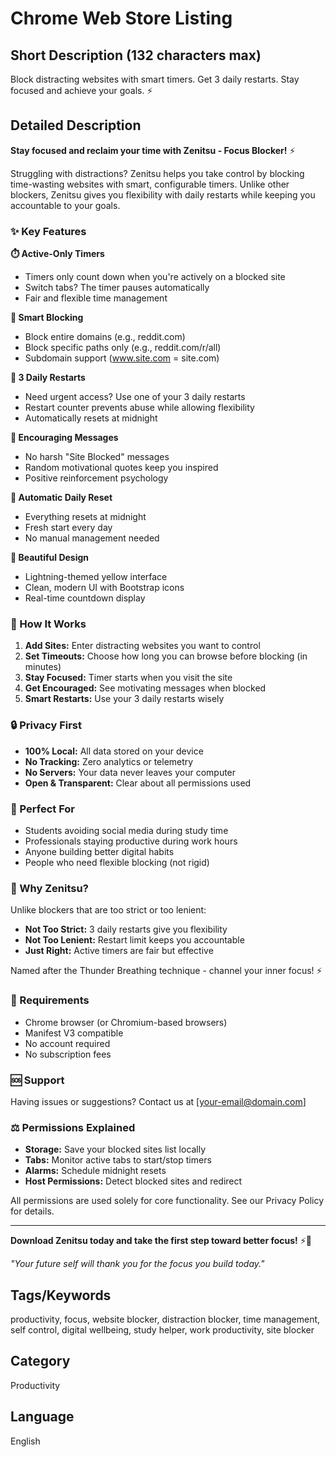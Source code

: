 # Chrome Web Store Listing

## Short Description (132 characters max)
Block distracting websites with smart timers. Get 3 daily restarts. Stay focused and achieve your goals. ⚡

## Detailed Description

**Stay focused and reclaim your time with Zenitsu - Focus Blocker!** ⚡

Struggling with distractions? Zenitsu helps you take control by blocking time-wasting websites with smart, configurable timers. Unlike other blockers, Zenitsu gives you flexibility with daily restarts while keeping you accountable to your goals.

### ✨ Key Features

**⏱️ Active-Only Timers**
- Timers only count down when you're actively on a blocked site
- Switch tabs? The timer pauses automatically
- Fair and flexible time management

**🎯 Smart Blocking**
- Block entire domains (e.g., reddit.com)
- Block specific paths only (e.g., reddit.com/r/all)
- Subdomain support (www.site.com = site.com)

**🔄 3 Daily Restarts**
- Need urgent access? Use one of your 3 daily restarts
- Restart counter prevents abuse while allowing flexibility
- Automatically resets at midnight

**💪 Encouraging Messages**
- No harsh "Site Blocked" messages
- Random motivational quotes keep you inspired
- Positive reinforcement psychology

**🌙 Automatic Daily Reset**
- Everything resets at midnight
- Fresh start every day
- No manual management needed

**🎨 Beautiful Design**
- Lightning-themed yellow interface
- Clean, modern UI with Bootstrap icons
- Real-time countdown display

### 🚀 How It Works

1. **Add Sites:** Enter distracting websites you want to control
2. **Set Timeouts:** Choose how long you can browse before blocking (in minutes)
3. **Stay Focused:** Timer starts when you visit the site
4. **Get Encouraged:** See motivating messages when blocked
5. **Smart Restarts:** Use your 3 daily restarts wisely

### 🔒 Privacy First

- **100% Local:** All data stored on your device
- **No Tracking:** Zero analytics or telemetry
- **No Servers:** Your data never leaves your computer
- **Open & Transparent:** Clear about all permissions used

### 💎 Perfect For

- Students avoiding social media during study time
- Professionals staying productive during work hours
- Anyone building better digital habits
- People who need flexible blocking (not rigid)

### 🎯 Why Zenitsu?

Unlike blockers that are too strict or too lenient:
- **Not Too Strict:** 3 daily restarts give you flexibility
- **Not Too Lenient:** Restart limit keeps you accountable
- **Just Right:** Active timers are fair but effective

Named after the Thunder Breathing technique - channel your inner focus! ⚡

### 📱 Requirements

- Chrome browser (or Chromium-based browsers)
- Manifest V3 compatible
- No account required
- No subscription fees

### 🆘 Support

Having issues or suggestions? Contact us at [your-email@domain.com]

### ⚖️ Permissions Explained

- **Storage:** Save your blocked sites list locally
- **Tabs:** Monitor active tabs to start/stop timers
- **Alarms:** Schedule midnight resets
- **Host Permissions:** Detect blocked sites and redirect

All permissions are used solely for core functionality. See our Privacy Policy for details.

---

**Download Zenitsu today and take the first step toward better focus!** ⚡💪

*"Your future self will thank you for the focus you build today."*

## Tags/Keywords
productivity, focus, website blocker, distraction blocker, time management, self control, digital wellbeing, study helper, work productivity, site blocker

## Category
Productivity

## Language
English

